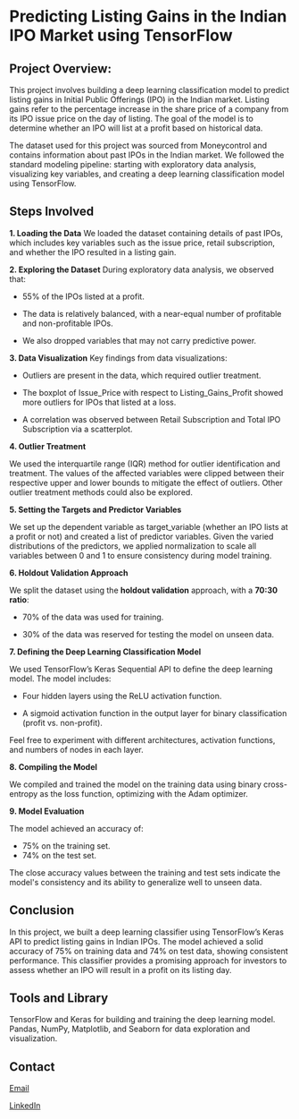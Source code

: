 # Predicting Listing Gains in the Indian IPO Market using TensorFlow

## Project Overview:

This project involves building a deep learning classification model to predict listing gains in Initial Public Offerings (IPO) in the Indian market. Listing gains refer to the percentage increase in the share price of a company from its IPO issue price on the day of listing. The goal of the model is to determine whether an IPO will list at a profit based on historical data.

The dataset used for this project was sourced from Moneycontrol and contains information about past IPOs in the Indian market. We followed the standard modeling pipeline: starting with exploratory data analysis, visualizing key variables, and creating a deep learning classification model using TensorFlow.

## Steps Involved

**1. Loading the Data**
We loaded the dataset containing details of past IPOs, which includes key variables such as the issue price, retail subscription, and whether the IPO resulted in a listing gain.

**2. Exploring the Dataset**
During exploratory data analysis, we observed that:

- 55% of the IPOs listed at a profit.

- The data is relatively balanced, with a near-equal number of profitable and non-profitable IPOs.

- We also dropped variables that may not carry predictive power.

**3. Data Visualization**
Key findings from data visualizations:

- Outliers are present in the data, which required outlier treatment.

- The boxplot of Issue_Price with respect to Listing_Gains_Profit showed more outliers for IPOs that listed at a loss.

- A correlation was observed between Retail Subscription and Total IPO Subscription via a scatterplot.

**4. Outlier Treatment**

We used the interquartile range (IQR) method for outlier identification and treatment. The values of the affected variables were clipped between their respective upper and lower bounds to mitigate the effect of outliers. Other outlier treatment methods could also be explored.

**5. Setting the Targets and Predictor Variables**

We set up the dependent variable as target_variable (whether an IPO lists at a profit or not) and created a list of predictor variables. Given the varied distributions of the predictors, we applied normalization to scale all variables between 0 and 1 to ensure consistency during model training.

**6. Holdout Validation Approach**

We split the dataset using the **holdout validation** approach, with a **70:30 ratio**:

- 70% of the data was used for training.

- 30% of the data was reserved for testing the model on unseen data.

**7. Defining the Deep Learning Classification Model**

We used TensorFlow’s Keras Sequential API to define the deep learning model. The model includes:

- Four hidden layers using the ReLU activation function.

- A sigmoid activation function in the output layer for binary classification (profit vs. non-profit).

Feel free to experiment with different architectures, activation functions, and numbers of nodes in each layer.

**8. Compiling the Model**

We compiled and trained the model on the training data using binary cross-entropy as the loss function, optimizing with the Adam optimizer.

**9. Model Evaluation**

The model achieved an accuracy of:

- 75% on the training set.
- 74% on the test set.

The close accuracy values between the training and test sets indicate the model's consistency and its ability to generalize well to unseen data.

## Conclusion 

In this project, we built a deep learning classifier using TensorFlow’s Keras API to predict listing gains in Indian IPOs. The model achieved a solid accuracy of 75% on training data and 74% on test data, showing consistent performance. This classifier provides a promising approach for investors to assess whether an IPO will result in a profit on its listing day.

## Tools and Library 

TensorFlow and Keras for building and training the deep learning model.
Pandas, NumPy, Matplotlib, and Seaborn for data exploration and visualization.

## Contact

[Email](@pratikshabj77@gmail.com)

[LinkedIn](https://www.linkedin.com/in/pratikshabajpai29/)










































